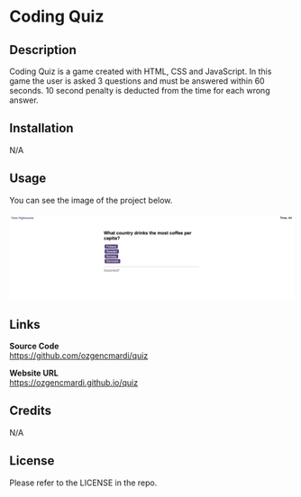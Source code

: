# Coding Quiz

## Description

Coding Quiz is a game created with HTML, CSS and JavaScript. In this game the user is asked 3 questions and must be answered within 60 seconds. 10 second penalty is deducted from the time for each wrong answer.

## Installation

N/A

## Usage

You can see the image of the project below.
<br><br>
![alt text](images/screenshot.png)

## Links

<b>Source Code</b>
<br>
https://github.com/ozgencmardi/quiz

<b>Website URL</b>
<br>
https://ozgencmardi.github.io/quiz

## Credits

N/A

## License

Please refer to the LICENSE in the repo.